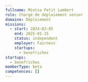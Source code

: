 ```yaml
---
fullname: Mintsa Petit Lambert
role: Chargé de déploiement senior
domaine: Déploiement
missions:
  - start: 2024-03-05
    end: 2025-01-15
    status: independent
    employer: Fairness
    startups:
      - benefriches
startups:
  - benefriches
memberType: beta
competences: []
---
```


